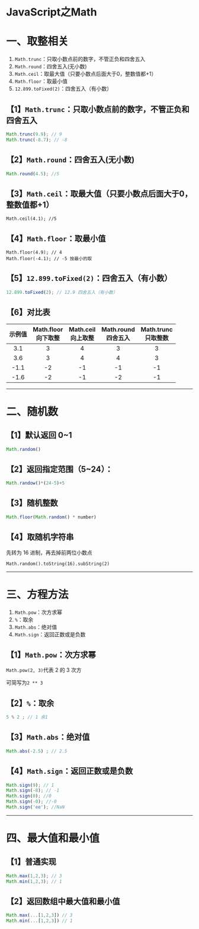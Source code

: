 # JavaScript之Math

# 一、取整相关

1. `Math.trunc`：只取小数点前的数字，不管正负和四舍五入
2. `Math.round`：四舍五入(无小数)
3. `Math.ceil`：取最大值（只要小数点后面大于0，整数值都+1）
4. `Math.floor`：取最小值
5. `12.899.toFixed(2)`：四舍五入（有小数）

## 【1】`Math.trunc`：只取小数点前的数字，不管正负和四舍五入

```js
Math.trunc(9.9); // 9
Math.trunc(-8.7); // -8
```

## 【2】`Math.round`：四舍五入(无小数)

```js
Math.round(4.5); //5 
```

## 【3】`Math.ceil`：取最大值（只要小数点后面大于0，整数值都+1）
```
Math.ceil(4.1); //5 
```

## 【4】`Math.floor`：取最小值
```
Math.floor(4.9); // 4
Math.floor(-4.1); // -5 按最小的取
```

## 【5】`12.899.toFixed(2)`：四舍五入（有小数）

```js
12.899.toFixed(2); // 12.9 四舍五入（有小数）
```

## 【6】对比表

| 示例值 | Math.floor<br>向下取整 | Math.ceil<br>向上取整 | Math.round<br>四舍五入 | Math.trunc<br>只取整数 |
| :----: | :--------------------: | :-------------------: | :--------------------: | :--------------------: |
|  3.1   |           3            |           4           |           3            |           3            |
|  3.6   |           3            |           4           |           4            |           3            |
|  -1.1  |           -2           |          -1           |           -1           |           -1           |
|  -1.6  |           -2           |          -1           |           -2           |           -1           |

---

# 二、随机数

## 【1】默认返回 0~1

```js
Math.random()
```

## 【2】返回指定范围（5~24）：

```js
Math.randow()*(24-5)+5
```

## 【3】随机整数

```js
Math.floor(Math.random() * number)
```

## 【4】取随机字符串

先转为 16 进制，再去掉前两位小数点

`Math.random().toString(16).subString(2)`

---

# 三、方程方法

1. `Math.pow`：次方求幂
2. `%`：取余
3. `Math.abs`：绝对值
4. `Math.sign`：返回正数或是负数

## 【1】`Math.pow`：次方求幂

`Math.pow(2, 3)`代表 2 的 3 次方

可简写为`2 ** 3`

## 【2】`%`：取余

```js
5 % 2 ; // 1 余1
```

## 【3】`Math.abs`：绝对值

```js
Math.abs(-2.5) ; // 2.5
```

## 【4】`Math.sign`：返回正数或是负数

```js
Math.sign(9); // 1
Math.sign(-8); // -1
Math.sign(0); //0
Math.sign(-0); //-0
Math.sign('ee'); //NaN
```

---

# 四、最大值和最小值

## 【1】普通实现

```js
Math.max(1,2,3); // 3
Math.min(1,2,3); // 1
```

## 【2】返回数组中最大值和最小值

```js
Math.max(...[1,2,3]) // 3
Math.min(...[1,2,3]) // 1
```

